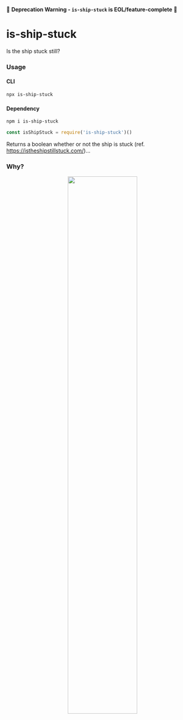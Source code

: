 🚧  **Deprecation Warning - `is-ship-stuck` is EOL/feature-complete** 🚧 

# is-ship-stuck
Is the ship stuck still?

### Usage

#### CLI

```bash
npx is-ship-stuck
```

#### Dependency

```bash
npm i is-ship-stuck
```

```js
const isShipStuck = require('is-ship-stuck')()
```

Returns a boolean whether or not the ship is stuck (ref. https://istheshipstillstuck.com/)...

### Why?

<p align="center"><img src="https://user-images.githubusercontent.com/459713/112589810-20f03e80-8dd8-11eb-8951-be1be6e177a9.png" width="60%"></p>
